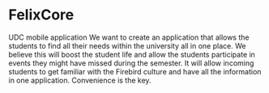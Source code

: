 # FelixCore
UDC mobile application
We want to create an application that allows the students to find all their needs within the university all in one place. 
We believe this will boost the student life and allow the students participate in events they might have missed during the semester. 
It will allow incoming students to get familiar with the Firebird culture and have all the information in one application. 
Convenience is the key.
